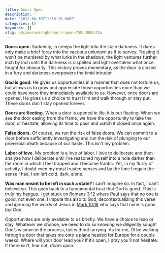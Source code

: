 ```yaml
---
title: Doors Open
description: ''
date: '2012-08-30T11:39:26.000Z'
categories: []
keywords: []
slug: /@cameroneshgh/doors-open-758cd886315a
---
```


**Doors open.** Suddenly, in creeps the light into the stale darkness. It dares only make a brief foray into the vacuous unknown as if to survey. Trusting it won’t be murdered by what lurks in the shadows, the light ventures further, inch by inch until the darkness is dispelled and light overtakes what once fought for obscurity. This victory proves momentary, as the door is closed in a fury and darkness overpowers the timid intruder.

**God is good.** He gives us opportunities in a manner that does not torture us, but allows us to grow and appreciate those opportunities more than we could have were they immediately available to us. However, once doors are opened, He gives us a choice to trust Him and walk through or stay put. These doors don’t stay opened forever.

**Doors are fleeting.** When a door is opened in life, it is but fleeting. When we see the door easing from the frame, we have the opportunity to take the door, or hesitate, allowing its time to pass and watch it closed once again.

**False doors.** Of course, we run the risk of false doors. We can commit to a door before sufficiently investigating and run the risk of plunging to our proverbial death because of our haste. This isn’t my problem.

**Labor of love.** My problem is a love of labor. I love to deliberate and then analyze how I deliberate until I’ve reasoned myself into a hole darker than the room in which I feel trapped and I become frantic. Yet, in my flurry of activity, I doubt even my most trusted senses and by the time I regain the sense I had, I am left cold, dark, alone.

**Was man meant to be left in such a state?** I can’t imagine so. In fact, I can’t believe so. This goes back to a fundamental trust that God is good. This is truly my hangup. I get stuck on [Romans 3:12](http://www.biblegateway.com/passage/?search=romans%203:12&version=ESV) where Paul says that no one is good, not even one. I impute this also to God, decontextualizing this verse and ignoring the words of Jesus in [Mark 10:18](http://www.biblegateway.com/passage/?search=Mark+10:18&version=ESV) who says that none is good _but_ God.

Opportunities are only available to us briefly. We have a choice to leap or stay. Whatever we choose, we need to do so knowing we diligently sought God’s wisdom in the process, but without tarrying. As for me, I’ll be walking through a door that takes me onto a plane headed for Europe for a couple weeks. Where will your door lead you? If it’s open, I pray you’ll not hesitate. If there isn’t, fear not, _doors open_.